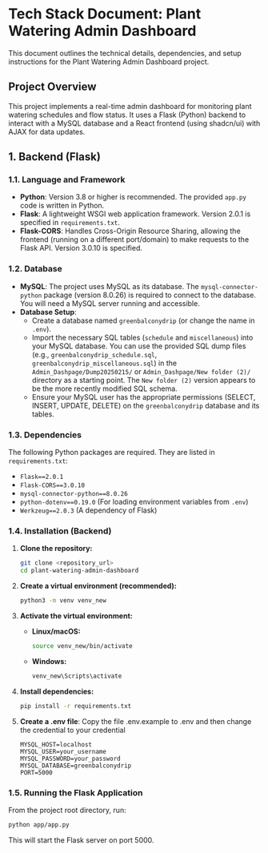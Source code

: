 # Tech Stack Document: Plant Watering Admin Dashboard

This document outlines the technical details, dependencies, and setup instructions for the Plant Watering Admin Dashboard project.

## Project Overview

This project implements a real-time admin dashboard for monitoring plant watering schedules and flow status. It uses a Flask (Python) backend to interact with a MySQL database and a React frontend (using shadcn/ui) with AJAX for data updates.

## 1. Backend (Flask)

### 1.1. Language and Framework

-   **Python**: Version 3.8 or higher is recommended.  The provided `app.py` code is written in Python.
-   **Flask**: A lightweight WSGI web application framework.  Version 2.0.1 is specified in `requirements.txt`.
-   **Flask-CORS**: Handles Cross-Origin Resource Sharing, allowing the frontend (running on a different port/domain) to make requests to the Flask API. Version 3.0.10 is specified.

### 1.2. Database

-   **MySQL**:  The project uses MySQL as its database.  The `mysql-connector-python` package (version 8.0.26) is required to connect to the database. You will need a MySQL server running and accessible.
-   **Database Setup**:
    -   Create a database named `greenbalconydrip` (or change the name in `.env`).
    -   Import the necessary SQL tables (`schedule` and `miscellaneous`) into your MySQL database. You can use the provided SQL dump files (e.g., `greenbalconydrip_schedule.sql`, `greenbalconydrip_miscellaneous.sql`) in the `Admin_Dashpage/Dump20250215/` or `Admin_Dashpage/New folder (2)/` directory as a starting point.  The `New folder (2)` version appears to be the more recently modified SQL schema.
    - Ensure your MySQL user has the appropriate permissions (SELECT, INSERT, UPDATE, DELETE) on the `greenbalconydrip` database and its tables.

### 1.3. Dependencies

The following Python packages are required.  They are listed in `requirements.txt`:

-   `Flask==2.0.1`
-   `Flask-CORS==3.0.10`
-   `mysql-connector-python==8.0.26`
-   `python-dotenv==0.19.0`  (For loading environment variables from `.env`)
-   `Werkzeug==2.0.3` (A dependency of Flask)

### 1.4. Installation (Backend)

1.  **Clone the repository:**

    ```bash
    git clone <repository_url>
    cd plant-watering-admin-dashboard
    ```

2.  **Create a virtual environment (recommended):**

    ```bash
    python3 -m venv venv_new
    ```

3.  **Activate the virtual environment:**

    -   **Linux/macOS:**
        ```bash
        source venv_new/bin/activate
        ```
    -   **Windows:**
        ```bash
        venv_new\Scripts\activate
        ```

4.  **Install dependencies:**

    ```bash
    pip install -r requirements.txt
    ```

5. **Create a .env file**:
Copy the file .env.example to .env and then change the credential to your credential

    ```
    MYSQL_HOST=localhost
    MYSQL_USER=your_username
    MYSQL_PASSWORD=your_password
    MYSQL_DATABASE=greenbalconydrip
    PORT=5000
    ```

### 1.5. Running the Flask Application

From the project root directory, run:

```bash
python app/app.py
```

This will start the Flask server on port 5000.

